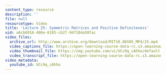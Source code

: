 ```yaml
---
content_type: resource
description: ''
file: null
resourcetype: Video
title: 'Lecture 25: Symmetric Matrices and Positive Definiteness'
uid: a6cb6916-486e-6185-cb27-94f184a58fac
video_files:
  archive_url: http://www.archive.org/download/MIT18.06S05_MP4/25.mp4
  video_captions_file: https://open-learning-course-data-rc.s3.amazonaws.com/18-06sc-linear-algebra-fall-2011/f5bb225dfb8151efb3349a55414aa62b_UCc9q_cAhho.vtt
  video_thumbnail_file: https://img.youtube.com/vi/UCc9q_cAhho/default.jpg
  video_transcript_file: https://open-learning-course-data-rc.s3.amazonaws.com/18-06sc-linear-algebra-fall-2011/1aa6795f9425f242caa4fc5d70211072_UCc9q_cAhho.pdf
video_metadata:
  youtube_id: UCc9q_cAhho
---
```

